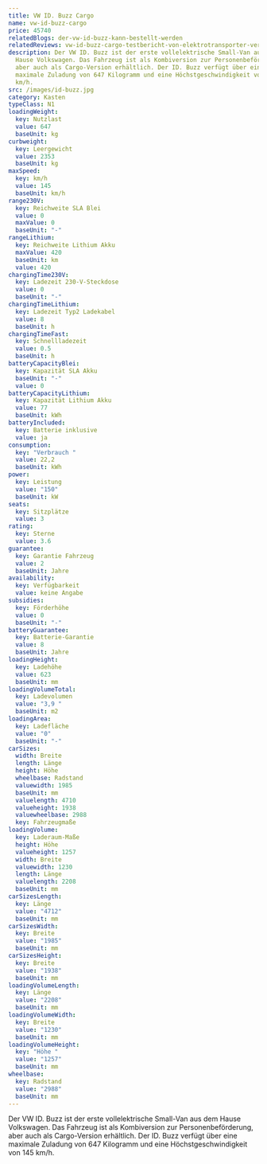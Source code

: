 ```yaml
---
title: VW ID. Buzz Cargo
name: vw-id-buzz-cargo
price: 45740
relatedBlogs: der-vw-id-buzz-kann-bestellt-werden
relatedReviews: vw-id-buzz-cargo-testbericht-von-elektrotransporter-vergleich
description: Der VW ID. Buzz ist der erste vollelektrische Small-Van aus dem
  Hause Volkswagen. Das Fahrzeug ist als Kombiversion zur Personenbeförderung,
  aber auch als Cargo-Version erhältlich. Der ID. Buzz verfügt über eine
  maximale Zuladung von 647 Kilogramm und eine Höchstgeschwindigkeit von 145
  km/h.
src: /images/id-buzz.jpg
category: Kasten
typeClass: N1
loadingWeight:
  key: Nutzlast
  value: 647
  baseUnit: kg
curbweight:
  key: Leergewicht
  value: 2353
  baseUnit: kg
maxSpeed:
  key: km/h
  value: 145
  baseUnit: km/h
range230V:
  key: Reichweite SLA Blei
  value: 0
  maxValue: 0
  baseUnit: "-"
rangeLithium:
  key: Reichweite Lithium Akku
  maxValue: 420
  baseUnit: km
  value: 420
chargingTime230V:
  key: Ladezeit 230-V-Steckdose
  value: 0
  baseUnit: "-"
chargingTimeLithium:
  key: Ladezeit Typ2 Ladekabel
  value: 8
  baseUnit: h
chargingTimeFast:
  key: Schnellladezeit
  value: 0.5
  baseUnit: h
batteryCapacityBlei:
  key: Kapazität SLA Akku
  baseUnit: "-"
  value: 0
batteryCapacityLithium:
  key: Kapazität Lithium Akku
  value: 77
  baseUnit: kWh
batteryIncluded:
  key: Batterie inklusive
  value: ja
consumption:
  key: "Verbrauch "
  value: 22,2
  baseUnit: kWh
power:
  key: Leistung
  value: "150"
  baseUnit: kW
seats:
  key: Sitzplätze
  value: 3
rating:
  key: Sterne
  value: 3.6
guarantee:
  key: Garantie Fahrzeug
  value: 2
  baseUnit: Jahre
availability:
  key: Verfügbarkeit
  value: keine Angabe
subsidies:
  key: Förderhöhe
  value: 0
  baseUnit: "-"
batteryGuarantee:
  key: Batterie-Garantie
  value: 8
  baseUnit: Jahre
loadingHeight:
  key: Ladehöhe
  value: 623
  baseUnit: mm
loadingVolumeTotal:
  key: Ladevolumen
  value: "3,9 "
  baseUnit: m2
loadingArea:
  key: Ladefläche
  value: "0"
  baseUnit: "-"
carSizes:
  width: Breite
  length: Länge
  height: Höhe
  wheelbase: Radstand
  valuewidth: 1985
  baseUnit: mm
  valuelength: 4710
  valueheight: 1938
  valuewheelbase: 2988
  key: Fahrzeugmaße
loadingVolume:
  key: Laderaum-Maße
  height: Höhe
  valueheight: 1257
  width: Breite
  valuewidth: 1230
  length: Länge
  valuelength: 2208
  baseUnit: mm
carSizesLength:
  key: Länge
  value: "4712"
  baseUnit: mm
carSizesWidth:
  key: Breite
  value: "1985"
  baseUnit: mm
carSizesHeight:
  key: Breite
  value: "1938"
  baseUnit: mm
loadingVolumeLength:
  key: Länge
  value: "2208"
  baseUnit: mm
loadingVolumeWidth:
  key: Breite
  value: "1230"
  baseUnit: mm
loadingVolumeHeight:
  key: "Höhe "
  value: "1257"
  baseUnit: mm
wheelbase:
  key: Radstand
  value: "2988"
  baseUnit: mm
---
```

Der VW ID. Buzz ist der erste vollelektrische Small-Van aus dem Hause Volkswagen. Das Fahrzeug ist als Kombiversion zur Personenbeförderung, aber auch als Cargo-Version erhältlich. Der ID. Buzz verfügt über eine maximale Zuladung von 647 Kilogramm und eine Höchstgeschwindigkeit von 145 km/h.
